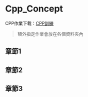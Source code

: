# Cpp_Concept
CPP作業下載：[CPP訓練](https://goo.gl/smysVX)  
> 額外指定作業會放在各個資料夾內  

## 章節1


## 章節2


## 章節3

